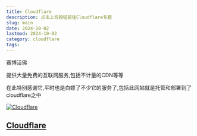 ```yaml
---
title: Cloudflare
description: 点击上方按钮前往Cloudflare专题
slug: main
date: 2024-10-02
lastmod: 2024-10-02
category: cloudflare
tags:
---
```


赛博活佛

提供大量免费的互联网服务,包括不计量的CDN等等

在此特别感谢它,平时也是白嫖了不少它的服务了,包括此网站就是托管和部署到了cloudflare之中

[![Cloudflare](https://cf-assets.www.cloudflare.com/slt3lc6tev37/CHOl0sUhrumCxOXfRotGt/081f81d52274080b2d026fdf163e3009/cloudflare-icon-color_3x.png)](https://www.cloudflare.com/)

## [Cloudflare](https://www.cloudflare.com/)

